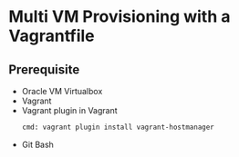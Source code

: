 # Multi VM Provisioning with a Vagrantfile

## Prerequisite
-  Oracle VM Virtualbox
-  Vagrant
-  Vagrant plugin in Vagrant
   ```sh
   cmd: vagrant plugin install vagrant-hostmanager
   ```
- Git Bash
